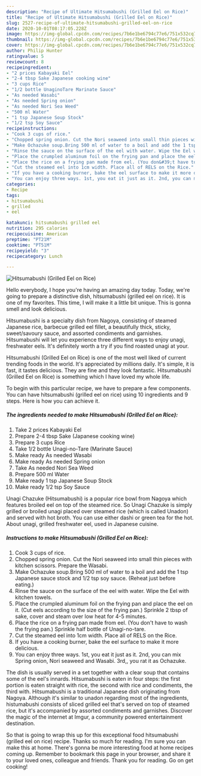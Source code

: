 ```yaml
---
description: "Recipe of Ultimate Hitsumabushi (Grilled Eel on Rice)"
title: "Recipe of Ultimate Hitsumabushi (Grilled Eel on Rice)"
slug: 2527-recipe-of-ultimate-hitsumabushi-grilled-eel-on-rice
date: 2020-10-01T08:17:05.228Z
image: https://img-global.cpcdn.com/recipes/7b6e1be6794c77e6/751x532cq70/hitsumabushi-grilled-eel-on-rice-recipe-main-photo.jpg
thumbnail: https://img-global.cpcdn.com/recipes/7b6e1be6794c77e6/751x532cq70/hitsumabushi-grilled-eel-on-rice-recipe-main-photo.jpg
cover: https://img-global.cpcdn.com/recipes/7b6e1be6794c77e6/751x532cq70/hitsumabushi-grilled-eel-on-rice-recipe-main-photo.jpg
author: Philip Hunter
ratingvalue: 5
reviewcount: 8
recipeingredient:
- "2 prices Kabayaki Eel"
- "2-4 tbsp Sake Japanese cooking wine"
- "3 cups Rice"
- "1/2 bottle UnaginoTare Marinate Sauce"
- "As needed Wasabi"
- "As needed Spring onion"
- "As needed Nori Sea Weed"
- "500 ml Water"
- "1 tsp Japanese Soup Stock"
- "1/2 tsp Soy Sauce"
recipeinstructions:
- "Cook 3 cups of rice."
- "Chopped spring onion. Cut the Nori seaweed into small thin pieces with kitchen scissors. Prepare the Wasabi."
- "Make Ochazuke soup.Bring 500 ml of water to a boil and add the 1 tsp Japanese sauce stock and 1/2 tsp soy sauce. (Reheat just before eating.)"
- "Rinse the sauce on the surface of the eel with water. Wipe the Eel with kitchen towels."
- "Place the crumpled aluminum foil on the frying pan and place the eel on it. (Cut eels according to the size of the frying pan.) Sprinkle 2 tbsp of sake, cover and steam over low heat for 4-5 minutes."
- "Place the rice on a frying pan made from eel. (You don&#39;t have to wash the frying pan.) Sprinkle half bottle of Unagi-no-tare."
- "Cut the steamed eel into 1cm width. Place all of RELS on the Rice."
- "If you have a cooking burner, bake the eel surface to make it more delicious."
- "You can enjoy three ways. 1st, you eat it just as it. 2nd, you can mix Spring onion, Nori seaweed and Wasabi. 3rd,, you rat it as Ochazuke."
categories:
- Recipe
tags:
- hitsumabushi
- grilled
- eel

katakunci: hitsumabushi grilled eel 
nutrition: 295 calories
recipecuisine: American
preptime: "PT21M"
cooktime: "PT51M"
recipeyield: "3"
recipecategory: Lunch

---
```



![Hitsumabushi (Grilled Eel on Rice)](https://img-global.cpcdn.com/recipes/7b6e1be6794c77e6/751x532cq70/hitsumabushi-grilled-eel-on-rice-recipe-main-photo.jpg)

Hello everybody, I hope you're having an amazing day today. Today, we're going to prepare a distinctive dish, hitsumabushi (grilled eel on rice). It is one of my favorites. This time, I will make it a little bit unique. This is gonna smell and look delicious.

Hitsumabushi is a specialty dish from Nagoya, consisting of steamed Japanese rice, barbecue grilled eel fillet, a beautifully thick, sticky, sweet/savoury sauce, and assorted condiments and garnishes. Hitsumabushi will let you experience three different ways to enjoy unagi, freshwater eels. It&#39;s definitely worth a try if you find roasted unagi at your.

Hitsumabushi (Grilled Eel on Rice) is one of the most well liked of current trending foods in the world. It's appreciated by millions daily. It's simple, it is fast, it tastes delicious. They are fine and they look fantastic. Hitsumabushi (Grilled Eel on Rice) is something which I have loved my whole life.


To begin with this particular recipe, we have to prepare a few components. You can have hitsumabushi (grilled eel on rice) using 10 ingredients and 9 steps. Here is how you can achieve it.

<!--inarticleads1-->

##### The ingredients needed to make Hitsumabushi (Grilled Eel on Rice):

1. Take 2 prices Kabayaki Eel
1. Prepare 2-4 tbsp Sake (Japanese cooking wine)
1. Prepare 3 cups Rice
1. Take 1/2 bottle Unagi-no-Tare (Marinate Sauce)
1. Make ready As needed Wasabi
1. Make ready As needed Spring onion
1. Take As needed Nori Sea Weed
1. Prepare 500 ml Water
1. Make ready 1 tsp Japanese Soup Stock
1. Make ready 1/2 tsp Soy Sauce


Unagi Chazuke (Hitsumabushi) is a popular rice bowl from Nagoya which features broiled eel on top of the steamed rice. So Unagi Chazuke is simply grilled or broiled unagi placed over steamed rice (which is called Unadon) and served with hot broth. You can use either dashi or green tea for the hot. About unagi, grilled freshwater eel, used in Japanese cuisine. 

<!--inarticleads2-->

##### Instructions to make Hitsumabushi (Grilled Eel on Rice):

1. Cook 3 cups of rice.
1. Chopped spring onion. Cut the Nori seaweed into small thin pieces with kitchen scissors. Prepare the Wasabi.
1. Make Ochazuke soup.Bring 500 ml of water to a boil and add the 1 tsp Japanese sauce stock and 1/2 tsp soy sauce. (Reheat just before eating.)
1. Rinse the sauce on the surface of the eel with water. Wipe the Eel with kitchen towels.
1. Place the crumpled aluminum foil on the frying pan and place the eel on it. (Cut eels according to the size of the frying pan.) Sprinkle 2 tbsp of sake, cover and steam over low heat for 4-5 minutes.
1. Place the rice on a frying pan made from eel. (You don&#39;t have to wash the frying pan.) Sprinkle half bottle of Unagi-no-tare.
1. Cut the steamed eel into 1cm width. Place all of RELS on the Rice.
1. If you have a cooking burner, bake the eel surface to make it more delicious.
1. You can enjoy three ways. 1st, you eat it just as it. 2nd, you can mix Spring onion, Nori seaweed and Wasabi. 3rd,, you rat it as Ochazuke.


The dish is usually served in a set together with a clear soup that contains some of the eel&#39;s innards. Hitsumabushi is eaten in four steps: the first portion is eaten straight with rice, the second with rice and condiments, the third with. Hitsumabushi is a traditional Japanese dish originating from Nagoya. Although it&#39;s similar to unadon regarding most of the ingredients, histumabushi consists of sliced grilled eel that&#39;s served on top of steamed rice, but it&#39;s accompanied by assorted condiments and garnishes. Discover the magic of the internet at Imgur, a community powered entertainment destination. 

So that is going to wrap this up for this exceptional food hitsumabushi (grilled eel on rice) recipe. Thanks so much for reading. I'm sure you can make this at home. There's gonna be more interesting food at home recipes coming up. Remember to bookmark this page in your browser, and share it to your loved ones, colleague and friends. Thank you for reading. Go on get cooking!

